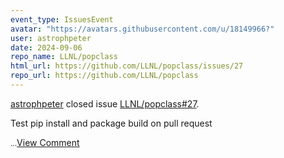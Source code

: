 ```yaml
---
event_type: IssuesEvent
avatar: "https://avatars.githubusercontent.com/u/18149966?"
user: astrophpeter
date: 2024-09-06
repo_name: LLNL/popclass
html_url: https://github.com/LLNL/popclass/issues/27
repo_url: https://github.com/LLNL/popclass
---
```


<a href='https://github.com/astrophpeter' target='_blank'>astrophpeter</a> closed issue <a href='https://github.com/LLNL/popclass/issues/27' target='_blank'>LLNL/popclass#27</a>.

<p>Test pip install and package build on pull request</p><small>...</small><a href='https://github.com/LLNL/popclass/issues/27' target='_blank'>View Comment</a>